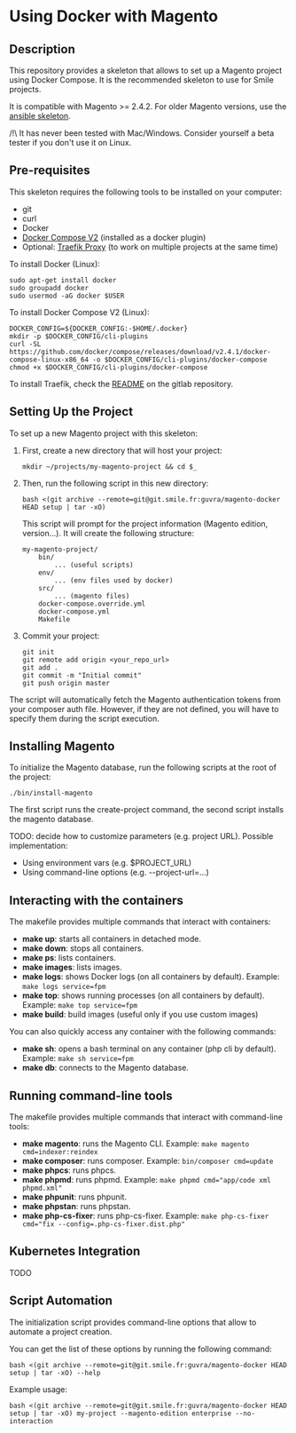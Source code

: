 # Using Docker with Magento

## Description

This repository provides a skeleton that allows to set up a Magento project using Docker Compose.
It is the recommended skeleton to use for Smile projects.

It is compatible with Magento >= 2.4.2.
For older Magento versions, use the [ansible skeleton](https://git.smile.fr/magento2/architecture-skeleton).

/!\ It has never been tested with Mac/Windows.
Consider yourself a beta tester if you don't use it on Linux.

## Pre-requisites

This skeleton requires the following tools to be installed on your computer:

- git
- curl
- Docker
- [Docker Compose V2](https://docs.docker.com/compose/cli-command/#install-on-linux) (installed as a docker plugin)
- Optional: [Traefik Proxy](https://git.smile.fr/docker/traefik) (to work on multiple projects at the same time)

To install Docker (Linux):

```
sudo apt-get install docker
sudo groupadd docker
sudo usermod -aG docker $USER
```

To install Docker Compose V2 (Linux):

```
DOCKER_CONFIG=${DOCKER_CONFIG:-$HOME/.docker}
mkdir -p $DOCKER_CONFIG/cli-plugins
curl -SL https://github.com/docker/compose/releases/download/v2.4.1/docker-compose-linux-x86_64 -o $DOCKER_CONFIG/cli-plugins/docker-compose
chmod +x $DOCKER_CONFIG/cli-plugins/docker-compose
```

To install Traefik, check the [README](https://git.smile.fr/docker/traefik/-/blob/master/README.md) on the gitlab repository.

## Setting Up the Project

To set up a new Magento project with this skeleton:

1. First, create a new directory that will host your project:
    ```
    mkdir ~/projects/my-magento-project && cd $_
    ```
2. Then, run the following script in this new directory:
    ```
    bash <(git archive --remote=git@git.smile.fr:guvra/magento-docker HEAD setup | tar -xO)
    ```
    This script will prompt for the project information (Magento edition, version...).
    It will create the following structure:
    ```
    my-magento-project/
        bin/
            ... (useful scripts)
        env/
            ... (env files used by docker)
        src/
            ... (magento files)
        docker-compose.override.yml
        docker-compose.yml
        Makefile
    ```
3. Commit your project:
    ```
    git init
    git remote add origin <your_repo_url>
    git add .
    git commit -m "Initial commit"
    git push origin master
    ```

The script will automatically fetch the Magento authentication tokens from your composer auth file.
However, if they are not defined, you will have to specify them during the script execution.

## Installing Magento

To initialize the Magento database, run the following scripts at the root of the project:

```
./bin/install-magento
```

The first script runs the create-project command, the second script installs the magento database.

TODO: decide how to customize parameters (e.g. project URL). Possible implementation:

- Using environment vars (e.g. $PROJECT_URL)
- Using command-line options (e.g. --project-url=...)

## Interacting with the containers

The makefile provides multiple commands that interact with containers:

- **make up**: starts all containers in detached mode.
- **make down**: stops all containers.
- **make ps**: lists containers.
- **make images**: lists images.
- **make logs**: shows Docker logs (on all containers by default).
  Example: `make logs service=fpm`
- **make top**: shows running processes (on all containers by default).
  Example: `make top service=fpm`
- **make build**: build images (useful only if you use custom images)

You can also quickly access any container with the following commands:

- **make sh**: opens a bash terminal on any container (php cli by default).
  Example: `make sh service=fpm`
- **make db**: connects to the Magento database.

## Running command-line tools

The makefile provides multiple commands that interact with command-line tools:

- **make magento**: runs the Magento CLI.
  Example: `make magento cmd=indexer:reindex`
- **make composer**: runs composer.
  Example: `bin/composer cmd=update`
- **make phpcs**: runs phpcs.
- **make phpmd**: runs phpmd.
  Example: `make phpmd cmd="app/code xml phpmd.xml"`
- **make phpunit**: runs phpunit.
- **make phpstan**: runs phpstan.
- **make php-cs-fixer**: runs php-cs-fixer.
  Example: `make php-cs-fixer cmd="fix --config=.php-cs-fixer.dist.php"`

## Kubernetes Integration

TODO

## Script Automation

The initialization script provides command-line options that allow to automate a project creation.

You can get the list of these options by running the following command:

```
bash <(git archive --remote=git@git.smile.fr:guvra/magento-docker HEAD setup | tar -xO) --help
```

Example usage:

```
bash <(git archive --remote=git@git.smile.fr:guvra/magento-docker HEAD setup | tar -xO) my-project --magento-edition enterprise --no-interaction
```
